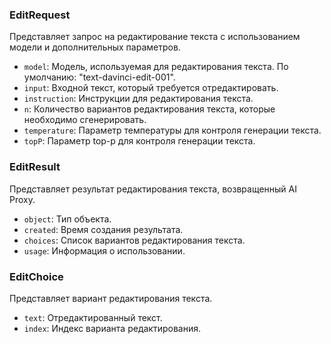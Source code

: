 ### EditRequest
Представляет запрос на редактирование текста с использованием модели и дополнительных параметров.

- `model`: Модель, используемая для редактирования текста. По умолчанию: "text-davinci-edit-001".
- `input`: Входной текст, который требуется отредактировать.
- `instruction`: Инструкции для редактирования текста.
- `n`: Количество вариантов редактирования текста, которые необходимо сгенерировать.
- `temperature`: Параметр температуры для контроля генерации текста. 
- `topP`: Параметр top-p для контроля генерации текста.

### EditResult
Представляет результат редактирования текста, возвращенный AI Proxy.

- `object`: Тип объекта.
- `created`: Время создания результата.
- `choices`: Список вариантов редактирования текста.
- `usage`: Информация о использовании.

### EditChoice
Представляет вариант редактирования текста.

- `text`: Отредактированный текст.
- `index`: Индекс варианта редактирования.

